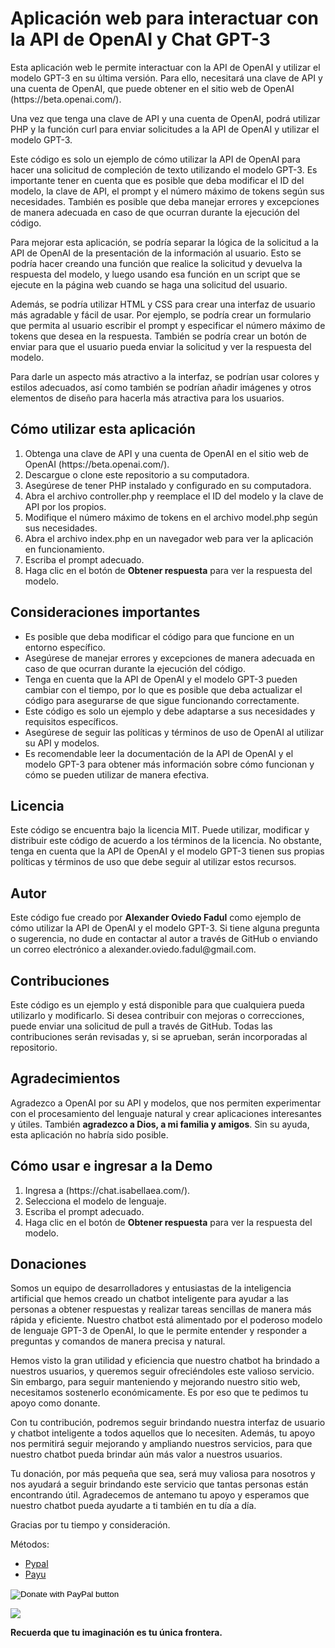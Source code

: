 <h1>Aplicación web para interactuar con la API de OpenAI y Chat GPT-3</h1>
<p>Esta aplicación web le permite interactuar con la API de OpenAI y utilizar el modelo GPT-3 en su última versión. Para ello, necesitará una clave de API y una cuenta de OpenAI, que puede obtener en el sitio web de OpenAI (https://beta.openai.com/).</p>

<p>Una vez que tenga una clave de API y una cuenta de OpenAI, podrá utilizar PHP y la función curl para enviar solicitudes a la API de OpenAI y utilizar el modelo GPT-3.</p>

<p>Este código es solo un ejemplo de cómo utilizar la API de OpenAI para hacer una solicitud de compleción de texto utilizando el modelo GPT-3. Es importante tener en cuenta que es posible que deba modificar el ID del modelo, la clave de API, el prompt y el número máximo de tokens según sus necesidades. También es posible que deba manejar errores y excepciones de manera adecuada en caso de que ocurran durante la ejecución del código.</p>

<p>Para mejorar esta aplicación, se podría separar la lógica de la solicitud a la API de OpenAI de la presentación de la información al usuario. Esto se podría hacer creando una función que realice la solicitud y devuelva la respuesta del modelo, y luego usando esa función en un script que se ejecute en la página web cuando se haga una solicitud del usuario.</p>

<p>Además, se podría utilizar HTML y CSS para crear una interfaz de usuario más agradable y fácil de usar. Por ejemplo, se podría crear un formulario que permita al usuario escribir el prompt y especificar el número máximo de tokens que desea en la respuesta. También se podría crear un botón de enviar para que el usuario pueda enviar la solicitud y ver la respuesta del modelo.</p>

<p>Para darle un aspecto más atractivo a la interfaz, se podrían usar colores y estilos adecuados, así como también se podrían añadir imágenes y otros elementos de diseño para hacerla más atractiva para los usuarios.</p>

<h2>Cómo utilizar esta aplicación</h2>
<ol>
<li>Obtenga una clave de API y una cuenta de OpenAI en el sitio web de OpenAI (https://beta.openai.com/).</li>
<li>Descargue o clone este repositorio a su computadora.</li>
<li>Asegúrese de tener PHP instalado y configurado en su computadora.</li>
<li>Abra el archivo controller.php y reemplace el ID del modelo y la clave de API por los propios.</li>
<li>Modifique el número máximo de tokens en el archivo model.php según sus necesidades.</li>
<li>Abra el archivo index.php en un navegador web para ver la aplicación en funcionamiento.</li>
<li>Escriba el prompt adecuado.</li>
<li>Haga clic en el botón de <strong>Obtener respuesta</strong> para ver la respuesta del modelo.</li>
</ol>

<h2>Consideraciones importantes</h2>
<ul>
<li>Es posible que deba modificar el código para que funcione en un entorno específico.</li>
<li>Asegúrese de manejar errores y excepciones de manera adecuada en caso de que ocurran durante la ejecución del código.</li>
<li>Tenga en cuenta que la API de OpenAI y el modelo GPT-3 pueden cambiar con el tiempo, por lo que es posible que deba actualizar el código para asegurarse de que sigue funcionando correctamente.</li>
<li>Este código es solo un ejemplo y debe adaptarse a sus necesidades y requisitos específicos.</li>
<li>Asegúrese de seguir las políticas y términos de uso de OpenAI al utilizar su API y modelos.</li>
<li>Es recomendable leer la documentación de la API de OpenAI y el modelo GPT-3 para obtener más información sobre cómo funcionan y cómo se pueden utilizar de manera efectiva.</li>
</ul>

<h2>Licencia</h2>
<p>Este código se encuentra bajo la licencia MIT. Puede utilizar, modificar y distribuir este código de acuerdo a los términos de la licencia. No obstante, tenga en cuenta que la API de OpenAI y el modelo GPT-3 tienen sus propias políticas y términos de uso que debe seguir al utilizar estos recursos.</p>

<h2>Autor</h2>
<p>Este código fue creado por <strong>Alexander Oviedo Fadul</strong> como ejemplo de cómo utilizar la API de OpenAI y el modelo GPT-3. Si tiene alguna pregunta o sugerencia, no dude en contactar al autor a través de GitHub o enviando un correo electrónico a alexander.oviedo.fadul@gmail.com.</p>

<h2>Contribuciones</h2>
<p>Este código es un ejemplo y está disponible para que cualquiera pueda utilizarlo y modificarlo. Si desea contribuir con mejoras o correcciones, puede enviar una solicitud de pull a través de GitHub. Todas las contribuciones serán revisadas y, si se aprueban, serán incorporadas al repositorio.</p>

<h2>Agradecimientos</h2>
<p>Agradezco a OpenAI por su API y modelos, que nos permiten experimentar con el procesamiento del lenguaje natural y crear aplicaciones interesantes y útiles. También <strong>agradezco a Dios, a mi familia y amigos</strong>. Sin su ayuda, esta aplicación no habría sido posible.</p>

<h2>Cómo usar e ingresar a la Demo</h2>
<ol>
<li>Ingresa a (https://chat.isabellaea.com/).</li>
<li>Selecciona el modelo de lenguaje.</li>
<li>Escriba el prompt adecuado.</li>
<li>Haga clic en el botón de <strong>Obtener respuesta</strong> para ver la respuesta del modelo.</li>
</ol>

<h2>Donaciones</h2>
<p>Somos un equipo de desarrolladores y entusiastas de la inteligencia artificial que hemos creado un chatbot inteligente para ayudar a las personas a obtener respuestas y realizar tareas sencillas de manera más rápida y eficiente. Nuestro chatbot está alimentado por el poderoso modelo de lenguaje GPT-3 de OpenAI, lo que le permite entender y responder a preguntas y comandos de manera precisa y natural.</p>

<p>Hemos visto la gran utilidad y eficiencia que nuestro chatbot ha brindado a nuestros usuarios, y queremos seguir ofreciéndoles este valioso servicio. Sin embargo, para seguir manteniendo y mejorando nuestro sitio web, necesitamos sostenerlo económicamente. Es por eso que te pedimos tu apoyo como donante.</p>

<p>Con tu contribución, podremos seguir brindando nuestra interfaz de usuario y chatbot inteligente a todos aquellos que lo necesiten. Además, tu apoyo nos permitirá seguir mejorando y ampliando nuestros servicios, para que nuestro chatbot pueda brindar aún más valor a nuestros usuarios.</p>

<p>Tu donación, por más pequeña que sea, será muy valiosa para nosotros y nos ayudará a seguir brindando este servicio que tantas personas están encontrando útil. Agradecemos de antemano tu apoyo y esperamos que nuestro chatbot pueda ayudarte a ti también en tu día a día.</p>

<p>Gracias por tu tiempo y consideración.</p>

<p>Métodos:</p>

<ul>
<li><a href="https://www.paypal.com/donate/?hosted_button_id=AVZSDFALB7QJQ" target="_blank">Pypal</a></li>
<li><a href="https://biz.payulatam.com/L0eeee08C27577B" target="_blank">Payu</a></li>
</ul>

<form action="https://www.paypal.com/donate" method="post" target="_top">
            <input type="hidden" name="hosted_button_id" value="AVZSDFALB7QJQ" />
            <input type="image" src="https://www.paypalobjects.com/en_US/i/btn/btn_donateCC_LG.gif" border="0" name="submit" title="PayPal - The safer, easier way to pay online!" alt="Donate with PayPal button" />
            <img alt="" border="0" src="https://www.paypal.com/en_CO/i/scr/pixel.gif" width="1" height="1" />
          </form>
<a href="https://biz.payulatam.com/B0eeee08C27577B"><img src="https://ecommerce.payulatam.com/img-secure-2015/boton_pagar_mediano.png"></a>

<p><strong>Recuerda que tu imaginación es tu única frontera.</strong></p>

